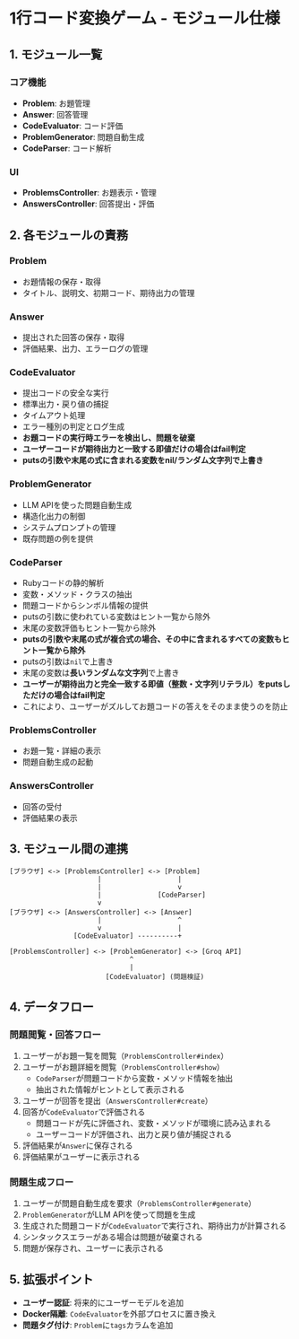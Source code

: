# 1行コード変換ゲーム - モジュール仕様

## 1. モジュール一覧

### コア機能
- **Problem**: お題管理
- **Answer**: 回答管理
- **CodeEvaluator**: コード評価
- **ProblemGenerator**: 問題自動生成
- **CodeParser**: コード解析

### UI
- **ProblemsController**: お題表示・管理
- **AnswersController**: 回答提出・評価

## 2. 各モジュールの責務

### Problem
- お題情報の保存・取得
- タイトル、説明文、初期コード、期待出力の管理

### Answer
- 提出された回答の保存・取得
- 評価結果、出力、エラーログの管理

### CodeEvaluator
- 提出コードの安全な実行
- 標準出力・戻り値の捕捉
- タイムアウト処理
- エラー種別の判定とログ生成
- **お題コードの実行時エラーを検出し、問題を破棄**
- **ユーザーコードが期待出力と一致する即値だけの場合はfail判定**
- **putsの引数や末尾の式に含まれる変数をnil/ランダム文字列で上書き**

### ProblemGenerator
- LLM APIを使った問題自動生成
- 構造化出力の制御
- システムプロンプトの管理
- 既存問題の例を提供

### CodeParser
- Rubyコードの静的解析
- 変数・メソッド・クラスの抽出
- 問題コードからシンボル情報の提供
- putsの引数に使われている変数はヒント一覧から除外
- 末尾の変数評価もヒント一覧から除外
- **putsの引数や末尾の式が複合式の場合、その中に含まれるすべての変数もヒント一覧から除外**
- putsの引数は`nil`で上書き
- 末尾の変数は**長いランダムな文字列**で上書き
- **ユーザーが期待出力と完全一致する即値（整数・文字列リテラル）をputsしただけの場合はfail判定**
- これにより、ユーザーがズルしてお題コードの答えをそのまま使うのを防止

### ProblemsController
- お題一覧・詳細の表示
- 問題自動生成の起動

### AnswersController
- 回答の受付
- 評価結果の表示

## 3. モジュール間の連携

```
[ブラウザ] <-> [ProblemsController] <-> [Problem]
                      |                   |
                      |                   v
                      |              [CodeParser]
                      v                   
[ブラウザ] <-> [AnswersController] <-> [Answer]
                      |                   ^
                      v                   |
                [CodeEvaluator] ----------+
                      
[ProblemsController] <-> [ProblemGenerator] <-> [Groq API]
                              ^
                              |
                        [CodeEvaluator] (問題検証)
```

## 4. データフロー

### 問題閲覧・回答フロー
1. ユーザーがお題一覧を閲覧（`ProblemsController#index`）
2. ユーザーがお題詳細を閲覧（`ProblemsController#show`）
   - `CodeParser`が問題コードから変数・メソッド情報を抽出
   - 抽出された情報がヒントとして表示される
3. ユーザーが回答を提出（`AnswersController#create`）
4. 回答が`CodeEvaluator`で評価される
   - 問題コードが先に評価され、変数・メソッドが環境に読み込まれる
   - ユーザーコードが評価され、出力と戻り値が捕捉される
5. 評価結果が`Answer`に保存される
6. 評価結果がユーザーに表示される

### 問題生成フロー
1. ユーザーが問題自動生成を要求（`ProblemsController#generate`）
2. `ProblemGenerator`がLLM APIを使って問題を生成
3. 生成された問題コードが`CodeEvaluator`で実行され、期待出力が計算される
4. シンタックスエラーがある場合は問題が破棄される
5. 問題が保存され、ユーザーに表示される

## 5. 拡張ポイント

- **ユーザー認証**: 将来的にユーザーモデルを追加
- **Docker隔離**: `CodeEvaluator`を外部プロセスに置き換え
- **問題タグ付け**: `Problem`に`tags`カラムを追加
